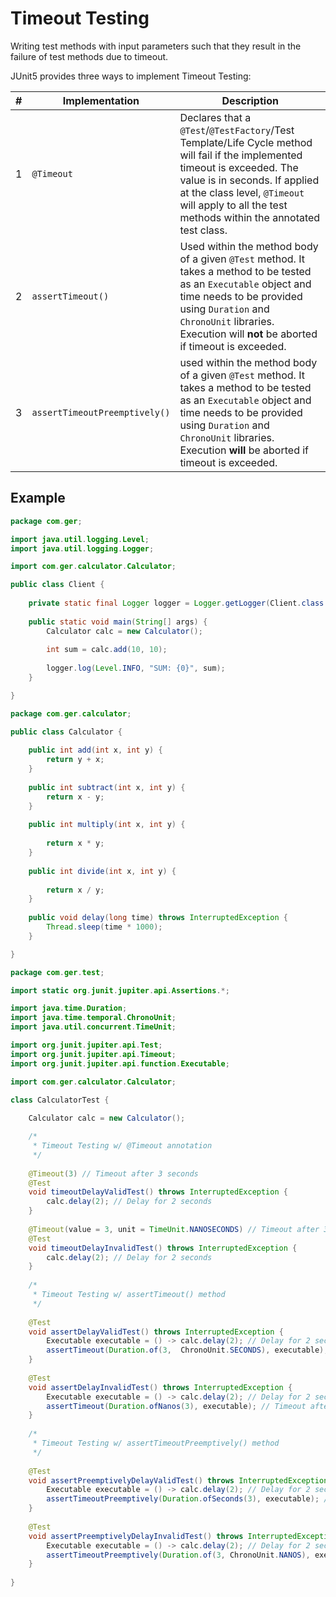 # Timeout Testing

Writing test methods with input parameters such that they result in the failure of test methods due to timeout. 

JUnit5 provides three ways to implement Timeout Testing: 

| # | Implementation | Description |
| --- | --- | --- |
| 1 | `@Timeout` | Declares that a `@Test`/`@TestFactory`/Test Template/Life Cycle method will fail if the implemented timeout is exceeded. The value is in seconds. If applied at the class level, `@Timeout` will apply to all the test methods within the annotated test class. |
| 2 | `assertTimeout()` | Used within the method body of a given `@Test` method. It takes a method to be tested as an `Executable` object and time needs to be provided using `Duration` and `ChronoUnit` libraries. Execution will **not** be aborted if timeout is exceeded.|
| 3 | `assertTimeoutPreemptively()` | used within the method body of a given `@Test` method. It takes a method to be tested as an `Executable` object and time needs to be provided using `Duration` and `ChronoUnit` libraries. Execution **will** be aborted if timeout is exceeded.|

## Example

```java
package com.ger;

import java.util.logging.Level;
import java.util.logging.Logger;

import com.ger.calculator.Calculator;

public class Client {
	
	private static final Logger logger = Logger.getLogger(Client.class.toString());
	
	public static void main(String[] args) {
		Calculator calc = new Calculator();
		
		int sum = calc.add(10, 10);
		
		logger.log(Level.INFO, "SUM: {0}", sum);
	}

}
```
```java
package com.ger.calculator;

public class Calculator {
	
	public int add(int x, int y) {
		return y + x;
	}
	
	public int subtract(int x, int y) {
		return x - y;
	}
	
	public int multiply(int x, int y) {
		
		return x * y;
	}
	
	public int divide(int x, int y) {
		
		return x / y;
	}
	
	public void delay(long time) throws InterruptedException {
	    Thread.sleep(time * 1000);
	}

}
```
```java
package com.ger.test;

import static org.junit.jupiter.api.Assertions.*;

import java.time.Duration;
import java.time.temporal.ChronoUnit;
import java.util.concurrent.TimeUnit;

import org.junit.jupiter.api.Test;
import org.junit.jupiter.api.Timeout;
import org.junit.jupiter.api.function.Executable;

import com.ger.calculator.Calculator;

class CalculatorTest {
	
	Calculator calc = new Calculator();

    /*
     * Timeout Testing w/ @Timeout annotation
     */
	
    @Timeout(3) // Timeout after 3 seconds
    @Test
    void timeoutDelayValidTest() throws InterruptedException {
        calc.delay(2); // Delay for 2 seconds
    }
    
    @Timeout(value = 3, unit = TimeUnit.NANOSECONDS) // Timeout after 3 nanoseconds
    @Test
    void timeoutDelayInvalidTest() throws InterruptedException {
        calc.delay(2); // Delay for 2 seconds
    }
    
    /*
     * Timeout Testing w/ assertTimeout() method
     */
    
    @Test
    void assertDelayValidTest() throws InterruptedException {
        Executable executable = () -> calc.delay(2); // Delay for 2 seconds
        assertTimeout(Duration.of(3,  ChronoUnit.SECONDS), executable); // Timeout after 3 seconds
    }
    
    @Test
    void assertDelayInvalidTest() throws InterruptedException {
        Executable executable = () -> calc.delay(2); // Delay for 2 seconds
        assertTimeout(Duration.ofNanos(3), executable); // Timeout after 3 seconds
    }
    
    /*
     * Timeout Testing w/ assertTimeoutPreemptively() method
     */
    
    @Test
    void assertPreemptivelyDelayValidTest() throws InterruptedException {
        Executable executable = () -> calc.delay(2); // Delay for 2 seconds
        assertTimeoutPreemptively(Duration.ofSeconds(3), executable); // Timeout after 3 seconds
    }
    
    @Test
    void assertPreemptivelyDelayInvalidTest() throws InterruptedException {
        Executable executable = () -> calc.delay(2); // Delay for 2 seconds
        assertTimeoutPreemptively(Duration.of(3, ChronoUnit.NANOS), executable); // Timeout after 3 seconds
    }
    
}

```

